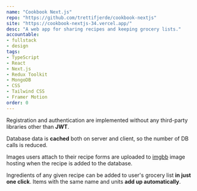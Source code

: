 ```yaml
---
name: "Cookbook Next.js"
repo: "https://github.com/trettifjerde/cookbook-nextjs"
site: "https://cookbook-nextjs-34.vercel.app/"
desc: "A web app for sharing recipes and keeping grocery lists."
accountable:
- fullstack
- design
tags: 
- TypeScript
- React
- Next.js
- Redux Toolkit
- MongoDB
- CSS
- Tailwind CSS
- Framer Motion
order: 0
---
```

Registration and authentication are implemented without any third-party libraries other than **JWT**.

Database data is **cached** both on server and client, so the number of DB calls is reduced.

Images users attach to their recipe forms are uploaded to [imgbb](https://imgbb.com/) image hosting when the recipe is added to the database.

Ingredients of any given recipe can be added to user's grocery list **in just one click**. Items with the same name and units **add up automatically**.